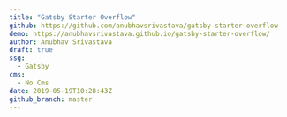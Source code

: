 ```yaml
---
title: "Gatsby Starter Overflow"
github: https://github.com/anubhavsrivastava/gatsby-starter-overflow
demo: https://anubhavsrivastava.github.io/gatsby-starter-overflow/
author: Anubhav Srivastava
draft: true
ssg:
  - Gatsby
cms:
  - No Cms
date: 2019-05-19T10:28:43Z
github_branch: master
---
```

